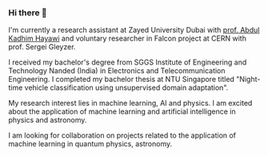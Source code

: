 ### Hi there 👋

<!--
**vgthengane/vgthengane** is a ✨ _special_ ✨ repository because its `README.md` (this file) appears on your GitHub profile.

Here are some ideas to get you started:

- 🔭 I’m currently working on ...
- 🌱 I’m currently learning ...
- 👯 I’m looking to collaborate on ...
- 🤔 I’m looking for help with ...
- 💬 Ask me about ...
- 📫 How to reach me: ...
- 😄 Pronouns: ...
- ⚡ Fun fact: ...
-->

I'm currently a research assistant at Zayed University Dubai with [prof. Abdul Kadhim Hayawi](https://scholar.google.ca/citations?user=9x-gX6sAAAAJ&hl=en) and voluntary researcher in Falcon project at CERN with prof. Sergei Gleyzer. 

I received my bachelor's degree from SGGS Institute of Engineering and Technology Nanded (India) in Electronics and Telecommunication Engineering. I completed my bachelor thesis at NTU Singapore titled "Night-time vehicle classification using unsupervised domain adaptation".

My research interest lies in machine learning, AI and physics. I am excited about the application of machine learning and artificial intelligence in physics and astronomy.

I am looking for collaboration on projects related to the application of machine learning in quantum physics, astronomy. 
